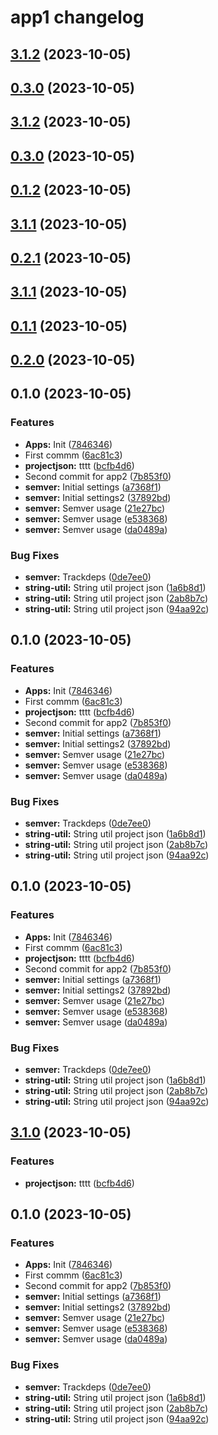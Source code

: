 # app1 changelog
## [3.1.2](https://github.com/gerencserjani/monorepo-release/compare/app1-3.1.1...app1-3.1.2) (2023-10-05)

## [0.3.0](https://github.com/gerencserjani/monorepo-release/compare/util-string-0.2.1...util-string-0.3.0) (2023-10-05)

## [3.1.2](https://github.com/gerencserjani/monorepo-release/compare/app1-3.1.1...app1-3.1.2) (2023-10-05)

## [0.3.0](https://github.com/gerencserjani/monorepo-release/compare/util-string-0.2.1...util-string-0.3.0) (2023-10-05)

## [0.1.2](https://github.com/gerencserjani/monorepo-release/compare/app2-0.1.1...app2-0.1.2) (2023-10-05)

## [3.1.1](https://github.com/gerencserjani/monorepo-release/compare/app1-3.1.0...app1-3.1.1) (2023-10-05)

## [0.2.1](https://github.com/gerencserjani/monorepo-release/compare/util-string-0.2.0...util-string-0.2.1) (2023-10-05)

## [3.1.1](https://github.com/gerencserjani/monorepo-release/compare/app1-3.1.0...app1-3.1.1) (2023-10-05)

## [0.1.1](https://github.com/gerencserjani/monorepo-release/compare/app2-0.1.0...app2-0.1.1) (2023-10-05)

## [0.2.0](https://github.com/gerencserjani/monorepo-release/compare/util-string-0.1.0...util-string-0.2.0) (2023-10-05)

## 0.1.0 (2023-10-05)


### Features

* **Apps:** Init ([7846346](https://github.com/gerencserjani/monorepo-release/commit/78463461644fd33ca33b94f5bcff949a2e03d4e6))
* First commm ([6ac81c3](https://github.com/gerencserjani/monorepo-release/commit/6ac81c3b72ea36822ce476c5b4e4392f4f7ee60e))
* **projectjson:** tttt ([bcfb4d6](https://github.com/gerencserjani/monorepo-release/commit/bcfb4d6b1ebc419a5f2a03045280c26e0d2a2500))
* Second commit for app2 ([7b853f0](https://github.com/gerencserjani/monorepo-release/commit/7b853f0124be07b1a40fe75f67c63d23d9220e65))
* **semver:** Initial settings ([a7368f1](https://github.com/gerencserjani/monorepo-release/commit/a7368f1f9b1c8ca48a31bf5b49b4cc76e66d8f63))
* **semver:** Initial settings2 ([37892bd](https://github.com/gerencserjani/monorepo-release/commit/37892bdd537255d715244ff964de03253344e76f))
* **semver:** Semver usage ([21e27bc](https://github.com/gerencserjani/monorepo-release/commit/21e27bcb81ff650f6cb5bac21be538a0fd4a54d4))
* **semver:** Semver usage ([e538368](https://github.com/gerencserjani/monorepo-release/commit/e538368bcc9e4845c25117d3043d611f549a68a7))
* **semver:** Semver usage ([da0489a](https://github.com/gerencserjani/monorepo-release/commit/da0489add9a809ef4f9565da128b18a616d85464))


### Bug Fixes

* **semver:** Trackdeps ([0de7ee0](https://github.com/gerencserjani/monorepo-release/commit/0de7ee07f29f7fe4c84cdf690a993abb4dfce0f4))
* **string-util:** String util project json ([1a6b8d1](https://github.com/gerencserjani/monorepo-release/commit/1a6b8d123fb8e5b71e4a58094bb659e74f16b548))
* **string-util:** String util project json ([2ab8b7c](https://github.com/gerencserjani/monorepo-release/commit/2ab8b7c86d14514eb596877509c8dd5da29167f8))
* **string-util:** String util project json ([94aa92c](https://github.com/gerencserjani/monorepo-release/commit/94aa92cbdf356b6df75bca8eff55769d32b3d921))

## 0.1.0 (2023-10-05)


### Features

* **Apps:** Init ([7846346](https://github.com/gerencserjani/monorepo-release/commit/78463461644fd33ca33b94f5bcff949a2e03d4e6))
* First commm ([6ac81c3](https://github.com/gerencserjani/monorepo-release/commit/6ac81c3b72ea36822ce476c5b4e4392f4f7ee60e))
* **projectjson:** tttt ([bcfb4d6](https://github.com/gerencserjani/monorepo-release/commit/bcfb4d6b1ebc419a5f2a03045280c26e0d2a2500))
* Second commit for app2 ([7b853f0](https://github.com/gerencserjani/monorepo-release/commit/7b853f0124be07b1a40fe75f67c63d23d9220e65))
* **semver:** Initial settings ([a7368f1](https://github.com/gerencserjani/monorepo-release/commit/a7368f1f9b1c8ca48a31bf5b49b4cc76e66d8f63))
* **semver:** Initial settings2 ([37892bd](https://github.com/gerencserjani/monorepo-release/commit/37892bdd537255d715244ff964de03253344e76f))
* **semver:** Semver usage ([21e27bc](https://github.com/gerencserjani/monorepo-release/commit/21e27bcb81ff650f6cb5bac21be538a0fd4a54d4))
* **semver:** Semver usage ([e538368](https://github.com/gerencserjani/monorepo-release/commit/e538368bcc9e4845c25117d3043d611f549a68a7))
* **semver:** Semver usage ([da0489a](https://github.com/gerencserjani/monorepo-release/commit/da0489add9a809ef4f9565da128b18a616d85464))


### Bug Fixes

* **semver:** Trackdeps ([0de7ee0](https://github.com/gerencserjani/monorepo-release/commit/0de7ee07f29f7fe4c84cdf690a993abb4dfce0f4))
* **string-util:** String util project json ([1a6b8d1](https://github.com/gerencserjani/monorepo-release/commit/1a6b8d123fb8e5b71e4a58094bb659e74f16b548))
* **string-util:** String util project json ([2ab8b7c](https://github.com/gerencserjani/monorepo-release/commit/2ab8b7c86d14514eb596877509c8dd5da29167f8))
* **string-util:** String util project json ([94aa92c](https://github.com/gerencserjani/monorepo-release/commit/94aa92cbdf356b6df75bca8eff55769d32b3d921))

## 0.1.0 (2023-10-05)


### Features

* **Apps:** Init ([7846346](https://github.com/gerencserjani/monorepo-release/commit/78463461644fd33ca33b94f5bcff949a2e03d4e6))
* First commm ([6ac81c3](https://github.com/gerencserjani/monorepo-release/commit/6ac81c3b72ea36822ce476c5b4e4392f4f7ee60e))
* **projectjson:** tttt ([bcfb4d6](https://github.com/gerencserjani/monorepo-release/commit/bcfb4d6b1ebc419a5f2a03045280c26e0d2a2500))
* Second commit for app2 ([7b853f0](https://github.com/gerencserjani/monorepo-release/commit/7b853f0124be07b1a40fe75f67c63d23d9220e65))
* **semver:** Initial settings ([a7368f1](https://github.com/gerencserjani/monorepo-release/commit/a7368f1f9b1c8ca48a31bf5b49b4cc76e66d8f63))
* **semver:** Initial settings2 ([37892bd](https://github.com/gerencserjani/monorepo-release/commit/37892bdd537255d715244ff964de03253344e76f))
* **semver:** Semver usage ([21e27bc](https://github.com/gerencserjani/monorepo-release/commit/21e27bcb81ff650f6cb5bac21be538a0fd4a54d4))
* **semver:** Semver usage ([e538368](https://github.com/gerencserjani/monorepo-release/commit/e538368bcc9e4845c25117d3043d611f549a68a7))
* **semver:** Semver usage ([da0489a](https://github.com/gerencserjani/monorepo-release/commit/da0489add9a809ef4f9565da128b18a616d85464))


### Bug Fixes

* **semver:** Trackdeps ([0de7ee0](https://github.com/gerencserjani/monorepo-release/commit/0de7ee07f29f7fe4c84cdf690a993abb4dfce0f4))
* **string-util:** String util project json ([1a6b8d1](https://github.com/gerencserjani/monorepo-release/commit/1a6b8d123fb8e5b71e4a58094bb659e74f16b548))
* **string-util:** String util project json ([2ab8b7c](https://github.com/gerencserjani/monorepo-release/commit/2ab8b7c86d14514eb596877509c8dd5da29167f8))
* **string-util:** String util project json ([94aa92c](https://github.com/gerencserjani/monorepo-release/commit/94aa92cbdf356b6df75bca8eff55769d32b3d921))

## [3.1.0](https://github.com/gerencserjani/monorepo-release/compare/app1-v3.0.0...app1-3.1.0) (2023-10-05)


### Features

* **projectjson:** tttt ([bcfb4d6](https://github.com/gerencserjani/monorepo-release/commit/bcfb4d6b1ebc419a5f2a03045280c26e0d2a2500))

## 0.1.0 (2023-10-05)


### Features

* **Apps:** Init ([7846346](https://github.com/gerencserjani/monorepo-release/commit/78463461644fd33ca33b94f5bcff949a2e03d4e6))
* First commm ([6ac81c3](https://github.com/gerencserjani/monorepo-release/commit/6ac81c3b72ea36822ce476c5b4e4392f4f7ee60e))
* Second commit for app2 ([7b853f0](https://github.com/gerencserjani/monorepo-release/commit/7b853f0124be07b1a40fe75f67c63d23d9220e65))
* **semver:** Initial settings ([a7368f1](https://github.com/gerencserjani/monorepo-release/commit/a7368f1f9b1c8ca48a31bf5b49b4cc76e66d8f63))
* **semver:** Initial settings2 ([37892bd](https://github.com/gerencserjani/monorepo-release/commit/37892bdd537255d715244ff964de03253344e76f))
* **semver:** Semver usage ([21e27bc](https://github.com/gerencserjani/monorepo-release/commit/21e27bcb81ff650f6cb5bac21be538a0fd4a54d4))
* **semver:** Semver usage ([e538368](https://github.com/gerencserjani/monorepo-release/commit/e538368bcc9e4845c25117d3043d611f549a68a7))
* **semver:** Semver usage ([da0489a](https://github.com/gerencserjani/monorepo-release/commit/da0489add9a809ef4f9565da128b18a616d85464))


### Bug Fixes

* **semver:** Trackdeps ([0de7ee0](https://github.com/gerencserjani/monorepo-release/commit/0de7ee07f29f7fe4c84cdf690a993abb4dfce0f4))
* **string-util:** String util project json ([1a6b8d1](https://github.com/gerencserjani/monorepo-release/commit/1a6b8d123fb8e5b71e4a58094bb659e74f16b548))
* **string-util:** String util project json ([2ab8b7c](https://github.com/gerencserjani/monorepo-release/commit/2ab8b7c86d14514eb596877509c8dd5da29167f8))
* **string-util:** String util project json ([94aa92c](https://github.com/gerencserjani/monorepo-release/commit/94aa92cbdf356b6df75bca8eff55769d32b3d921))
